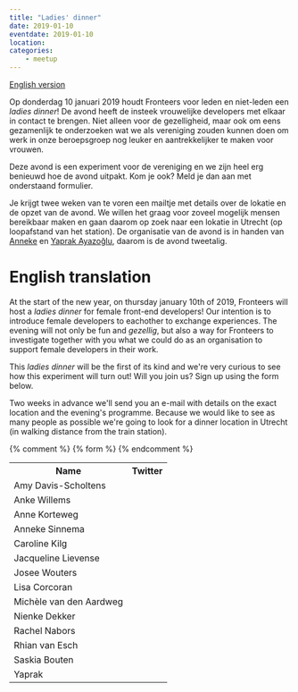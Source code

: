 ```yaml
---
title: "Ladies' dinner"
date: 2019-01-10
eventdate: 2019-01-10
location: 
categories: 
    - meetup
---
```

[English version](#english)

Op donderdag 10 januari 2019 houdt Fronteers voor leden en niet-leden een _ladies dinner_! De avond heeft de insteek vrouwelijke developers met elkaar in contact te brengen. Niet alleen voor de gezelligheid, maar ook om eens gezamenlijk te onderzoeken wat we als vereniging zouden kunnen doen om werk in onze beroepsgroep nog leuker en aantrekkelijker te maken voor vrouwen.

Deze avond is een experiment voor de vereniging en we zijn heel erg benieuwd hoe de avond uitpakt. Kom je ook? Meld je dan aan met onderstaand formulier.

Je krijgt twee weken van te voren een mailtje met details over de lokatie en de opzet van de avond. We willen het graag voor zoveel mogelijk mensen bereikbaar maken en gaan daarom op zoek naar een lokatie in Utrecht (op loopafstand van het station). De organisatie van de avond is in handen van [Anneke](https://twitter.com/asinnema) en [Yaprak Ayazoğlu](https://twitter.com/yaprakaya), daarom is de avond tweetalig.

# English translation

At the start of the new year, on thursday january 10th of 2019, Fronteers will host a _ladies dinner_ for female front-end developers! 
Our intention is to introduce female developers to eachother to exchange experiences. The evening will not only be fun and _gezellig_, but also a way for Fronteers to investigate together with you what we could do as an organisation to support female developers in their work.

This _ladies dinner_ will be the first of its kind and we're very curious to see how this experiment will turn out! Will you join us? Sign up using the form below.

Two weeks in advance we'll send you an e-mail with details on the exact location and the evening's programme. Because we would like to see as many people as possible we're going to look for a dinner location in Utrecht (in walking distance from the train station).


{% comment %}
{% form %}
{% endcomment %}


<table>
<tr>
<th>Name</th>
<th>Twitter</th>
</tr>
<tr>
<td>Amy Davis-Scholtens</td>
<td></td>
</tr>
<tr>
<td>Anke Willems</td>
<td></td>
</tr>
<tr>
<td>Anne Korteweg</td>
<td></td>
</tr>
<tr>
<td>Anneke Sinnema</td>
<td></td>
</tr>
<tr>
<td>Caroline Kilg</td>
<td></td>
</tr>
<tr>
<td>Jacqueline Lievense</td>
<td></td>
</tr>
<tr>
<td>Josee Wouters</td>
<td></td>
</tr>
<tr>
<td>Lisa Corcoran</td>
<td></td>
</tr>
<tr>
<td>Michèle van den Aardweg</td>
<td></td>
</tr>
<tr>
<td>Nienke Dekker</td>
<td></td>
</tr>
<tr>
<td>Rachel Nabors</td>
<td></td>
</tr>
<tr>
<td>Rhian van Esch</td>
<td></td>
</tr>
<tr>
<td>Saskia Bouten</td>
<td></td>
</tr>
<tr>
<td>Yaprak</td>
<td></td>
</tr>
</table>